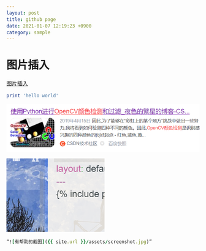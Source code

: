 ```yaml
---
layout: post
title: github page
date: 2021-01-07 12:19:23 +0900
category: sample
---
```

# 图片插入

[图片插入](https://www.zhihu.com/question/31123165)

```ruby
print 'hello world'
```
![](images/1609996595574.png)


![test image](./images/1609999846584.png)

```ruby
“![有帮助的截图]({{ site.url }}/assets/screenshot.jpg)”
```



